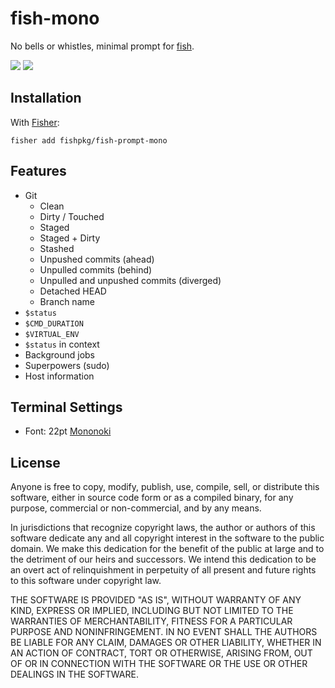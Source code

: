 # fish-mono

No bells or whistles, minimal prompt for [fish](https://fishshell.com).

![](https://cloud.githubusercontent.com/assets/8317250/15419836/bfeddb0e-1ea3-11e6-9a56-21dc7dd79d4b.png)
![](https://cloud.githubusercontent.com/assets/8317250/15419851/f1925504-1ea3-11e6-9902-29f03b5101b4.png)

## Installation

With [Fisher](https://github.com/jorgebucaran/fisher):

```console
fisher add fishpkg/fish-prompt-mono
```

## Features

- Git
  - Clean
  - Dirty / Touched
  - Staged
  - Staged + Dirty
  - Stashed
  - Unpushed commits (ahead)
  - Unpulled commits (behind)
  - Unpulled and unpushed commits (diverged)
  - Detached HEAD
  - Branch name
- `$status`
- `$CMD_DURATION`
- `$VIRTUAL_ENV`
- `$status` in context
- Background jobs
- Superpowers (sudo)
- Host information

## Terminal Settings

- Font: 22pt [Mononoki](https://github.com/madmalik/mononoki)

## License

Anyone is free to copy, modify, publish, use, compile, sell, or distribute this software, either in source code form or as a compiled binary, for any purpose, commercial or non-commercial, and by any means.

In jurisdictions that recognize copyright laws, the author or authors of this software dedicate any and all copyright interest in the software to the public domain. We make this dedication for the benefit of the public at large and to the detriment of our heirs and successors. We intend this dedication to be an overt act of relinquishment in perpetuity of all present and future rights to this software under copyright law.

THE SOFTWARE IS PROVIDED "AS IS", WITHOUT WARRANTY OF ANY KIND, EXPRESS OR IMPLIED, INCLUDING BUT NOT LIMITED TO THE WARRANTIES OF MERCHANTABILITY, FITNESS FOR A PARTICULAR PURPOSE AND NONINFRINGEMENT. IN NO EVENT SHALL THE AUTHORS BE LIABLE FOR ANY CLAIM, DAMAGES OR OTHER LIABILITY, WHETHER IN AN ACTION OF CONTRACT, TORT OR OTHERWISE, ARISING FROM, OUT OF OR IN CONNECTION WITH THE SOFTWARE OR THE USE OR OTHER DEALINGS IN THE SOFTWARE.
